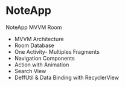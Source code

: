 # NoteApp
NoteApp MVVM Room
- MVVM Architecture
- Room Database
- One Activity- Multiples Fragments
- Navigation Components
- Action with Animation
- Search View
- DeffUtil & Data Binding with  RecyclerView
